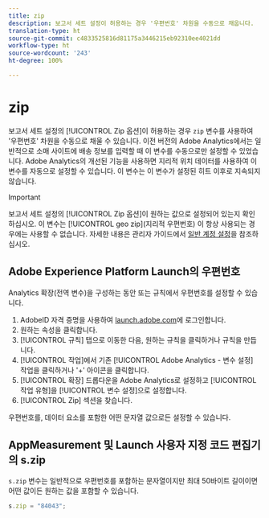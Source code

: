 ```yaml
---
title: zip
description: 보고서 세트 설정이 허용하는 경우 '우편번호' 차원을 수동으로 채웁니다.
translation-type: ht
source-git-commit: c4833525816d81175a3446215eb92310ee4021dd
workflow-type: ht
source-wordcount: '243'
ht-degree: 100%

---
```



# zip

보고서 세트 설정의 [!UICONTROL Zip 옵션]이 허용하는 경우 `zip` 변수를 사용하여 &#39;우편번호&#39; 차원을 수동으로 채울 수 있습니다. 이전 버전의 Adobe Analytics에서는 일반적으로 소매 사이트에 배송 정보를 입력할 때 이 변수를 수동으로만 설정할 수 있었습니다. Adobe Analytics의 개선된 기능을 사용하면 지리적 위치 데이터를 사용하여 이 변수를 자동으로 설정할 수 있습니다. 이 변수는 이 변수가 설정된 히트 이후로 지속되지 않습니다.

>[!IMPORTANT]
>
>보고서 세트 설정의 [!UICONTROL Zip 옵션]이 원하는 값으로 설정되어 있는지 확인하십시오. 이 변수는 [!UICONTROL geo zip](지리적 우편번호) 이 항상 사용되는 경우에는 사용할 수 없습니다. 자세한 내용은 관리자 가이드에서 [일반 계정 설정](/help/admin/admin/general-acct-settings-admin.md)을 참조하십시오.

## Adobe Experience Platform Launch의 우편번호

Analytics 확장(전역 변수)을 구성하는 동안 또는 규칙에서 우편번호를 설정할 수 있습니다.

1. AdobeID 자격 증명을 사용하여 [launch.adobe.com](https://launch.adobe.com)에 로그인합니다.
2. 원하는 속성을 클릭합니다.
3. [!UICONTROL 규칙] 탭으로 이동한 다음, 원하는 규칙을 클릭하거나 규칙을 만듭니다.
4. [!UICONTROL 작업]에서 기존 [!UICONTROL Adobe Analytics - 변수 설정] 작업을 클릭하거나 &#39;+&#39; 아이콘을 클릭합니다.
5. [!UICONTROL 확장] 드롭다운을 Adobe Analytics로 설정하고 [!UICONTROL 작업 유형]을 [!UICONTROL 변수 설정]으로 설정합니다.
6. [!UICONTROL Zip] 섹션을 찾습니다.

우편번호를, 데이터 요소를 포함한 어떤 문자열 값으로든 설정할 수 있습니다.

## AppMeasurement 및 Launch 사용자 지정 코드 편집기의 s.zip

`s.zip` 변수는 일반적으로 우편번호를 포함하는 문자열이지만 최대 50바이트 길이이면 어떤 값이든 원하는 값을 포함할 수 있습니다.

```js
s.zip = "84043";
```
